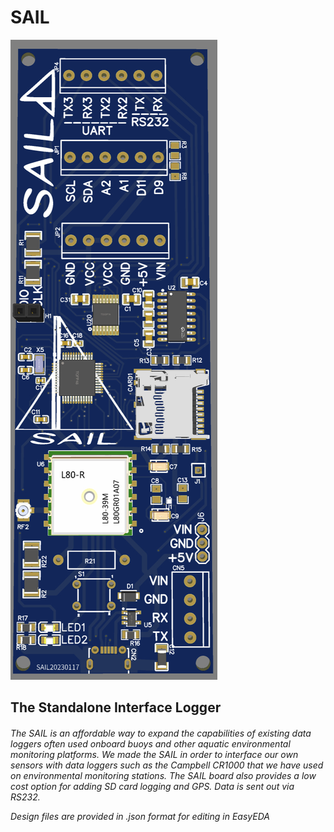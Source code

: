 # SAIL


![Alt text](images/SAIL3d.jpg?raw=true "Title")

<h2>The Standalone Interface Logger

<h6>The SAIL is an affordable way to expand the capabilities of existing data loggers often used onboard buoys and other aquatic environmental monitoring platforms. We made the SAIL in order to interface our own sensors with data loggers such as the Campbell CR1000 that we have used on environmental monitoring stations. The SAIL board also provides a low cost option for adding SD card logging and GPS.  Data is sent out via RS232. 

  
Design files are provided in .json format for editing in EasyEDA
  


